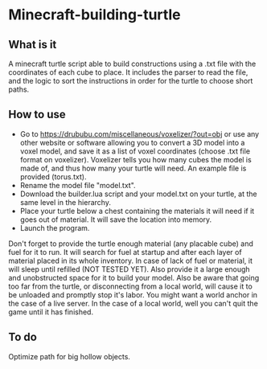 # Minecraft-building-turtle

## What is it

A minecraft turtle script able to build constructions using a .txt file with the coordinates of each cube to place.
It includes the parser to read the file, and the logic to sort the instructions in order for the turtle to choose short paths.

## How to use

* Go to https://drububu.com/miscellaneous/voxelizer/?out=obj or use any other website or software allowing you to convert a 3D model into a voxel model, and save it as a list of voxel coordinates (choose .txt file format on voxelizer). Voxelizer tells you how many cubes the model is made of, and thus how many your turtle will need. An example file is provided (torus.txt).
* Rename the model file "model.txt".
* Download the builder.lua script and your model.txt on your turtle, at the same level in the hierarchy.
* Place your turtle below a chest containing the materials it will need if it goes out of material. It will save the location into memory.
* Launch the program.

Don't forget to provide the turtle enough material (any placable cube) and fuel for it to run. It will search for fuel at startup and after each layer of material placed in its whole inventory. In case of lack of fuel or material, it will sleep until refilled (NOT TESTED YET). Also provide it a large enough and unobstructed space for it to build your model.
Also be aware that going too far from the turtle, or disconnecting from a local world, will cause it to be unloaded and promptly stop it's labor. You might want a world anchor in the case of a live server. In the case of a local world, well you can't quit the game until it has finished.

## To do

Optimize path for big hollow objects.
